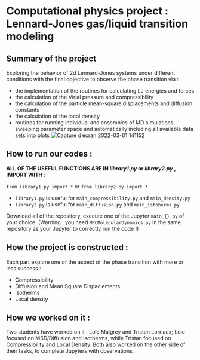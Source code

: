 # Computational physics project : Lennard-Jones gas/liquid transition modeling 

## Summary of the project 

Exploring the behavior of 2d Lennard-Jones systems under different conditions with the final objective to observe the phase transition via : 

* the implementation of the routines for calculating LJ energies and forces
* the calculation of the Virial pressure and compressibility
* the calculation of the particle mean-square displacements and diffusion constants
* the calculation of the local density
* routines for running individual and ensembles of MD simulations, sweeping parameter space and automatically including all available data sets into plots
![Capture d’écran 2022-03-01 141152](https://user-images.githubusercontent.com/57456860/156175157-37744dcb-bf51-4cd9-8545-ce558d4a0178.png)

## How to run our codes : 

**ALL OF THE USEFUL FUNCTIONS ARE IN *library1.py* or *library2.py* , IMPORT WITH :**

`from library1.py import *` or `from library2.py import *`

* `library1.py` is useful for `main_compressibility.py` and `main_density.py`
* `library2.py` is useful for `main_diffusion.py` and `main_istoherms.py`

Download all of the repository, execute one of the Jupyter `main_{}.py` of your choice. (Warning : you need `MPCMolecularDynamics.py` in the same repository as your Jupyter to correctly run the code !)

## How the project is constructed : 

Each part explore one of the aspect of the phase transition with more or less success : 

* Compressibility
* Diffusion and Mean Square Dispaclements
* Isotherms
* Local density

## How we worked on it : 

Two students have worked on it : Loïc Malgrey and Tristan Lorriaux; Loic focused on MSD/Diffusion and Isotherms, while Tristan focused on Compressibility and Local Density. Both also worked on the other side of their tasks, to complete Jupyters with observations.
